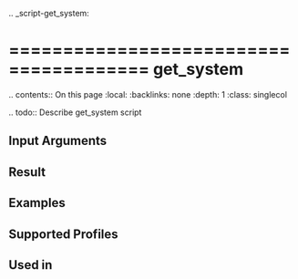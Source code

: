 .. _script-get_system:

=======================================
get_system
=======================================

.. contents:: On this page
    :local:
    :backlinks: none
    :depth: 1
    :class: singlecol

.. todo::
    Describe get_system script

Input Arguments
---------------

Result
------

Examples
--------

Supported Profiles
------------------

Used in
-------
